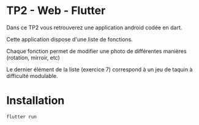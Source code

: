 # TP2 - Web - Flutter

Dans ce TP2 vous retrouverez une application android codée en dart.

Cette application dispose d'une liste de fonctions.

Chaque fonction permet de modifier une photo de différentes manières (rotation, mirroir, etc)

Le dernier élément de la liste (exercice 7) correspond à un jeu de taquin à difficulté modulable.

# Installation
```bash
flutter run
```
